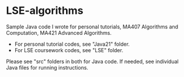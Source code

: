 # LSE-algorithms
Sample Java code I wrote for personal tutorials, MA407 Algorithms and Computation, MA421 Advanced Algorithms.

- For personal tutorial codes, see "Java21" folder.
- For LSE coursework codes, see "LSE" folder.

Please see "src" folders in both for Java code. If needed, see individual Java files for running instructions. 
